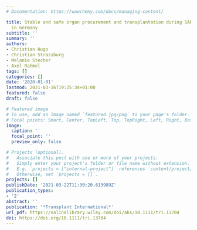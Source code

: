 ```yaml
---
# Documentation: https://wowchemy.com/docs/managing-content/

title: Stable and safe organ procurement and transplantation during SARS-CoV-2 pandemic
  in Germany
subtitle: ''
summary: ''
authors:
- Christian Hugo
- Christian Strassburg
- Melanie Stecher
- Axel Rahmel
tags: []
categories: []
date: '2020-01-01'
lastmod: 2021-03-16T19:25:34+01:00
featured: false
draft: false

# Featured image
# To use, add an image named `featured.jpg/png` to your page's folder.
# Focal points: Smart, Center, TopLeft, Top, TopRight, Left, Right, BottomLeft, Bottom, BottomRight.
image:
  caption: ''
  focal_point: ''
  preview_only: false

# Projects (optional).
#   Associate this post with one or more of your projects.
#   Simply enter your project's folder or file name without extension.
#   E.g. `projects = ["internal-project"]` references `content/project/deep-learning/index.md`.
#   Otherwise, set `projects = []`.
projects: []
publishDate: '2021-03-22T11:30:20.613989Z'
publication_types:
- '2'
abstract: ''
publication: '*Transplant International*'
url_pdf: https://onlinelibrary.wiley.com/doi/abs/10.1111/tri.13704
doi: https://doi.org/10.1111/tri.13704
---
```

